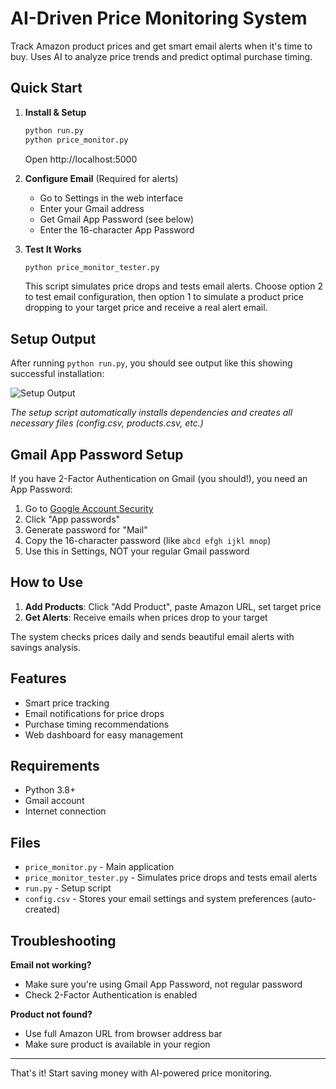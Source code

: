 # AI-Driven Price Monitoring System

Track Amazon product prices and get smart email alerts when it's time to buy. Uses AI to analyze price trends and predict optimal purchase timing.

## Quick Start

1. **Install & Setup**
   ```bash
   python run.py
   python price_monitor.py
   ```
   Open http://localhost:5000

2. **Configure Email** (Required for alerts)
   - Go to Settings in the web interface
   - Enter your Gmail address
   - Get Gmail App Password (see below)
   - Enter the 16-character App Password

3. **Test It Works**
   ```bash
   python price_monitor_tester.py
   ```
   This script simulates price drops and tests email alerts. Choose option 2 to test email configuration, then option 1 to simulate a product price dropping to your target price and receive a real alert email.

## Setup Output

After running `python run.py`, you should see output like this showing successful installation:

![Setup Output](https://i.imgur.com/DqyyeKb.png)

*The setup script automatically installs dependencies and creates all necessary files (config.csv, products.csv, etc.)*

## Gmail App Password Setup

If you have 2-Factor Authentication on Gmail (you should!), you need an App Password:

1. Go to [Google Account Security](https://myaccount.google.com/security)
2. Click "App passwords" 
3. Generate password for "Mail"
4. Copy the 16-character password (like `abcd efgh ijkl mnop`)
5. Use this in Settings, NOT your regular Gmail password

## How to Use

1. **Add Products**: Click "Add Product", paste Amazon URL, set target price
2. **Get Alerts**: Receive emails when prices drop to your target

The system checks prices daily and sends beautiful email alerts with savings analysis.

## Features

- Smart price tracking
- Email notifications for price drops
- Purchase timing recommendations
- Web dashboard for easy management

## Requirements

- Python 3.8+
- Gmail account
- Internet connection

## Files

- `price_monitor.py` - Main application
- `price_monitor_tester.py` - Simulates price drops and tests email alerts
- `run.py` - Setup script
- `config.csv` - Stores your email settings and system preferences (auto-created)

## Troubleshooting

**Email not working?**
- Make sure you're using Gmail App Password, not regular password
- Check 2-Factor Authentication is enabled

**Product not found?**
- Use full Amazon URL from browser address bar
- Make sure product is available in your region



---

That's it! Start saving money with AI-powered price monitoring.
